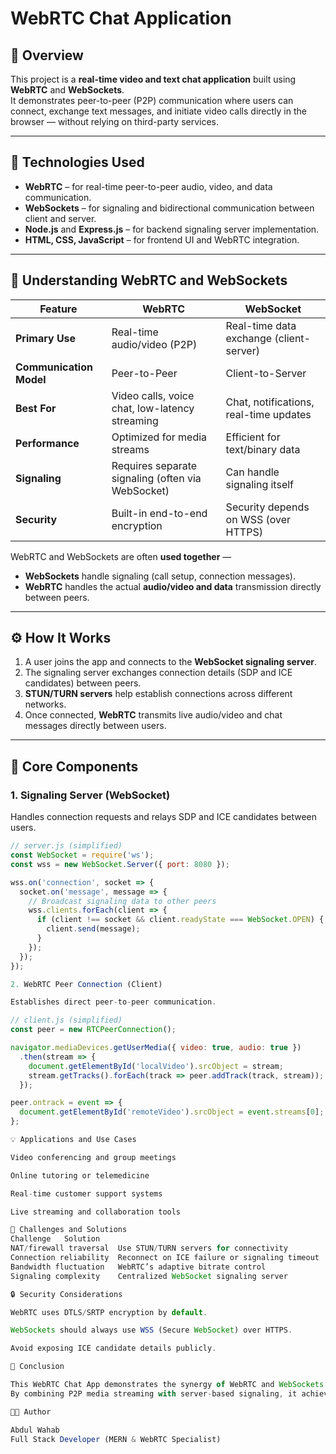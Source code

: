 # WebRTC Chat Application

## 📖 Overview
This project is a **real-time video and text chat application** built using **WebRTC** and **WebSockets**.  
It demonstrates peer-to-peer (P2P) communication where users can connect, exchange text messages, and initiate video calls directly in the browser — without relying on third-party services.

---

## 🚀 Technologies Used
- **WebRTC** – for real-time peer-to-peer audio, video, and data communication.  
- **WebSockets** – for signaling and bidirectional communication between client and server.  
- **Node.js** and **Express.js** – for backend signaling server implementation.  
- **HTML, CSS, JavaScript** – for frontend UI and WebRTC integration.  

---

## 🧠 Understanding WebRTC and WebSockets

| Feature | **WebRTC** | **WebSocket** |
|----------|-------------|---------------|
| **Primary Use** | Real-time audio/video (P2P) | Real-time data exchange (client-server) |
| **Communication Model** | Peer-to-Peer | Client-to-Server |
| **Best For** | Video calls, voice chat, low-latency streaming | Chat, notifications, real-time updates |
| **Performance** | Optimized for media streams | Efficient for text/binary data |
| **Signaling** | Requires separate signaling (often via WebSocket) | Can handle signaling itself |
| **Security** | Built-in end-to-end encryption | Security depends on WSS (over HTTPS) |

WebRTC and WebSockets are often **used together** —  
- **WebSockets** handle signaling (call setup, connection messages).  
- **WebRTC** handles the actual **audio/video and data** transmission directly between peers.  

---

## ⚙️ How It Works
1. A user joins the app and connects to the **WebSocket signaling server**.  
2. The signaling server exchanges connection details (SDP and ICE candidates) between peers.  
3. **STUN/TURN servers** help establish connections across different networks.  
4. Once connected, **WebRTC** transmits live audio/video and chat messages directly between users.

---

## 🧩 Core Components
### 1. Signaling Server (WebSocket)
Handles connection requests and relays SDP and ICE candidates between users.

```js
// server.js (simplified)
const WebSocket = require('ws');
const wss = new WebSocket.Server({ port: 8080 });

wss.on('connection', socket => {
  socket.on('message', message => {
    // Broadcast signaling data to other peers
    wss.clients.forEach(client => {
      if (client !== socket && client.readyState === WebSocket.OPEN) {
        client.send(message);
      }
    });
  });
});

2. WebRTC Peer Connection (Client)

Establishes direct peer-to-peer communication.

// client.js (simplified)
const peer = new RTCPeerConnection();

navigator.mediaDevices.getUserMedia({ video: true, audio: true })
  .then(stream => {
    document.getElementById('localVideo').srcObject = stream;
    stream.getTracks().forEach(track => peer.addTrack(track, stream));
  });

peer.ontrack = event => {
  document.getElementById('remoteVideo').srcObject = event.streams[0];
};

💡 Applications and Use Cases

Video conferencing and group meetings

Online tutoring or telemedicine

Real-time customer support systems

Live streaming and collaboration tools

🧱 Challenges and Solutions
Challenge	Solution
NAT/firewall traversal	Use STUN/TURN servers for connectivity
Connection reliability	Reconnect on ICE failure or signaling timeout
Bandwidth fluctuation	WebRTC’s adaptive bitrate control
Signaling complexity	Centralized WebSocket signaling server

🔒 Security Considerations

WebRTC uses DTLS/SRTP encryption by default.

WebSockets should always use WSS (Secure WebSocket) over HTTPS.

Avoid exposing ICE candidate details publicly.

🧾 Conclusion

This WebRTC Chat App demonstrates the synergy of WebRTC and WebSockets — enabling low-latency, secure, real-time communication between users.
By combining P2P media streaming with server-based signaling, it achieves both performance and scalability, forming the foundation for modern communication platforms like Zoom, Google Meet, and Discord.

🧑‍💻 Author

Abdul Wahab
Full Stack Developer (MERN & WebRTC Specialist)
